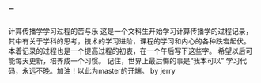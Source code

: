 # -
计算传播学学习过程的苦与乐
这是一个文科生开始学习计算传播学的过程记录，其中有关于学科的思考，技术的学习进阶，课程的学习和内心的各种跌宕起伏。
本着记录的过程也是一个提高过程的初衷，在一个午后写下这些字。
希望以后可能每天更新，培养成一个习惯。
记住，世界上最后悔的事是“我本可以”
学习代码，永远不晚。加油！以此为master的开端。
by jerry
